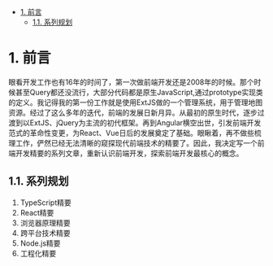- [1. 前言](#1-前言)
  - [1.1. 系列规划](#11-系列规划)


# 1. 前言
眼看开发工作也有16年的时间了，第一次做前端开发还是2008年的时候。那个时候甚至Query都还没流行，大部分代码都是原生JavaScript,通过prototype实现类的定义。我记得我的第一份工作就是使用ExtJS做的一个管理系统，用于管理地图资源。经过了这么多年的迭代，前端的发展日新月异。从最初的原生时代，逐步过渡到以ExtJS、jQuery为主流的初代框架。再到Angular横空出世，引发前端开发范式的革命性变更，为React、Vue日后的发展奠定了基础。眼瞅着，再不做些梳理工作，俨然已经无法清晰的窥探现代前端技术的精要了。因此，我决定写一个前端开发精要的系列文章，重新认识前端开发，探索前端开发最核心的概念。

## 1.1. 系列规划
1. TypeScript精要
2. React精要
3. 浏览器原理精要
4. 跨平台技术精要
5. Node.js精要
6. 工程化精要